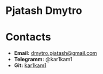 # Pjatash Dmytro

# Contacts
* **Email:** dmytro.pjatash@gmail.com
* **Telegramm:** @kar1kam1
* **Git:** [kar1kam1](https://github.com/kar1kam1)